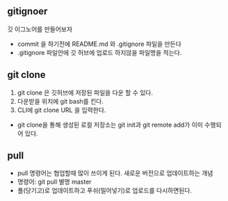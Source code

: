 ## gitignoer
깃 이그노어를 만들어보자
- commit 을 하기전에 README.md 와 .gitignore 파일을 만든다
- .gitignore 파일안에 깃 허브에 업로드 하지않을 파일명을 적는다.


## git clone
1. git clone 은 깃허브에 저장된 파일을 다운 할 수 있다.
2. 다운받을 위치에 git bash를 킨다.
3. CLI에 git clone URL 을 입력한다.
- git clone을 통해 생성된 로컬 저장소는 git init과 git remote add가 이미 수행되어 있다. 

## pull
- pull 명령어는 협업할때 많이 쓰이게 된다. 새로운 버전으로 업데이트하는 개념
- 명령어: git pull 별명 master
- 풀(당기고)로 업데이트하고 푸쉬(밀어넣기)로 업로드를 다시하면된다.